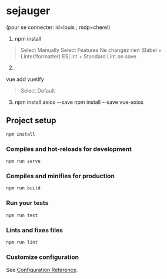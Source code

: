 # sejauger

(pour se connecter: id=louis ; mdp=cherel)

1) npm install

> Select Manually Select Features
> Ne changez rien (Babel + Linter/formatter)
> ESLint + Standard
> Lint on save


2)
 vue add vuetify

> Select Default


3) npm install axios --save
 npm install --save vue-axios





## Project setup
```
npm install
```

### Compiles and hot-reloads for development
```
npm run serve
```

### Compiles and minifies for production
```
npm run build
```

### Run your tests
```
npm run test
```

### Lints and fixes files
```
npm run lint
```

### Customize configuration
See [Configuration Reference](https://cli.vuejs.org/config/).
